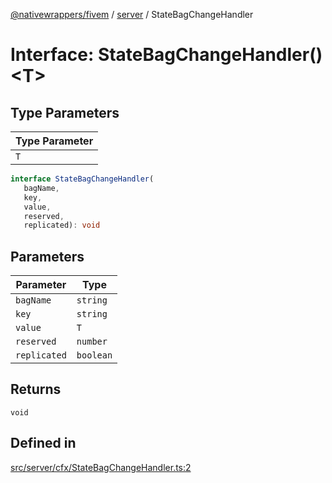 [@nativewrappers/fivem](../../README.md) / [server](../README.md) / StateBagChangeHandler

# Interface: StateBagChangeHandler()\<T\>

## Type Parameters

| Type Parameter |
| ------ |
| `T` |

```ts
interface StateBagChangeHandler(
   bagName, 
   key, 
   value, 
   reserved, 
   replicated): void
```

## Parameters

| Parameter | Type |
| ------ | ------ |
| `bagName` | `string` |
| `key` | `string` |
| `value` | `T` |
| `reserved` | `number` |
| `replicated` | `boolean` |

## Returns

`void`

## Defined in

[src/server/cfx/StateBagChangeHandler.ts:2](https://github.com/nativewrappers/fivem/blob/34b8061c177c9481c4691efcaef7602a414ca976/src/server/cfx/StateBagChangeHandler.ts#L2)
